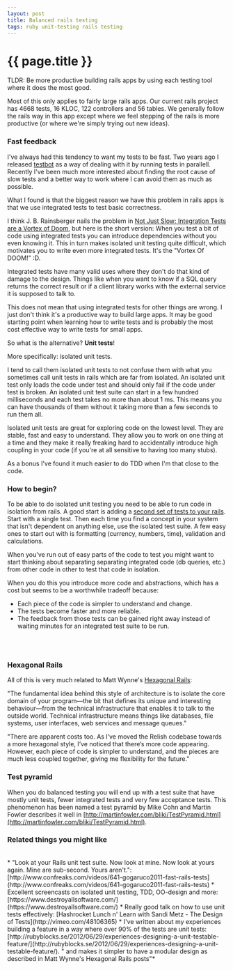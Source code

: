 ```yaml
---
layout: post
title: Balanced rails testing
tags: ruby unit-testing rails testing
---
```


{{ page.title }}
====

TLDR: Be more productive building rails apps by using each testing tool where it does the most good.

Most of this only applies to fairly large rails apps. Our current rails project has 4668 tests, 16 KLOC, 122 controllers and 56 tables. We generally follow the rails way in this app except where we feel stepping of the rails is more productive (or where we're simply trying out new ideas).

### Fast feedback

I've always had this tendency to want my tests to be fast. Two years ago I released [testbot](https://github.com/joakimk/testbot) as a way of dealing with it by running tests in parallell. Recently I've been much more interested about finding the root cause of slow tests and a better way to work where I can avoid them as much as possible.

What I found is that the biggest reason we have this problem in rails apps is that we use integrated tests to test basic correctness.

I think J. B. Rainsberger nails the problem in [Not Just Slow: Integration Tests are a Vortex of Doom](http://www.jbrains.ca/permalink/not-just-slow-integration-tests-are-a-vortex-of-doom), but here is the short version: When you test a bit of code using integrated tests you can introduce dependencies without you even knowing it. This in turn makes isolated unit testing quite difficult, which motivates you to write even more integrated tests. It's the "Vortex Of DOOM!" :D.

Integrated tests have many valid uses where they don't do that kind of damage to the design. Things like when you want to know if a SQL query returns the correct result or if a client library works with the external service it is supposed to talk to.

This does not mean that using integrated tests for other things are wrong. I just don't think it's a productive way to build large apps. It may be good starting point when learning how to write tests and is probably the most cost effective way to write tests for small apps.

So what is the alternative? **Unit tests**!

More specifically: isolated unit tests.

I tend to call them isolated unit tests to not confuse them with what you sometimes call unit tests in rails which are far from isolated. An isolated unit test only loads the code under test and should only fail if the code under test is broken. An isolated unit test suite can start in a few hundred milliseconds and each test takes no more than about 1 ms. This means you can have thousands of them without it taking more than a few seconds to run them all.

Isolated unit tests are great for exploring code on the lowest level. They are stable, fast and easy to understand. They allow you to work on one thing at a time and they make it really freaking hard to accidentally introduce high coupling in your code (if you're at all sensitive to having too many stubs).

As a bonus I've found it much easier to do TDD when I'm that close to the code.

### How to begin?

To be able to do isolated unit testing you need to be able to run code in isolation from rails. A good start is adding a [second set of tests to your rails](https://github.com/joakimk/fast_unit_tests_example). Start with a single test. Then each time you find a concept in your system that isn't dependent on anything else, use the isolated test suite. A few easy ones to start out with is formatting (currency, numbers, time), validation and calculations.

When you've run out of easy parts of the code to test you might want to start thinking about separating separating integrated code (db queries, etc.) from other code in other to test that code in isolation.

When you do this you introduce more code and abstractions, which has a cost but seems to be a worthwhile tradeoff because:

* Each piece of the code is simpler to understand and change.
* The tests become faster and more reliable.
* The feedback from those tests can be gained right away instead of waiting minutes for an integrated test suite to be run.
<br/>
<br/>

### Hexagonal Rails

All of this is very much related to Matt Wynne's [Hexagonal Rails](http://blog.mattwynne.net/2012/05/31/hexagonal-rails-objects-values-and-hexagons/):

"The fundamental idea behind this style of architecture is to isolate the core domain of your program—the bit that defines its unique and interesting behaviour—from the technical infrastructure that enables it to talk to the outside world. Technical infrastructure means things like databases, file systems, user interfaces, web services and message queues."

"There are apparent costs too. As I’ve moved the Relish codebase towards a more hexagonal style, I’ve noticed that there’s more code appearing. However, each piece of code is simpler to understand, and the pieces are much less coupled together, giving me flexibility for the future."

### Test pyramid

When you do balanced testing you will end up with a test suite that have mostly unit tests, fewer integrated tests and very few acceptance tests. This phenomenon has been named a test pyramid by Mike Cohn and Martin Fowler describes it well in [http://martinfowler.com/bliki/TestPyramid.html](http://martinfowler.com/bliki/TestPyramid.html).

### Related things you might like
<br/>
* "Look at your Rails unit test suite. Now look at mine. Now look at yours again. Mine are sub-second. Yours aren't.": [http://www.confreaks.com/videos/641-gogaruco2011-fast-rails-tests](http://www.confreaks.com/videos/641-gogaruco2011-fast-rails-tests)
* Excellent screencasts on isolated unit testing, TDD, OO-design and more: [https://www.destroyallsoftware.com/](https://www.destroyallsoftware.com/)
* Really good talk on how to use unit tests effectively: [Hashrocket Lunch n' Learn with Sandi Metz - The Design of Tests](http://vimeo.com/48106365)
* I've written about my experiences building a feature in a way where over 90% of the tests are unit tests: [http://rubyblocks.se/2012/06/29/experiences-designing-a-unit-testable-feature/](http://rubyblocks.se/2012/06/29/experiences-designing-a-unit-testable-feature/).
 " and makes it simpler to have a modular design as described in Matt Wynne's Hexagonal Rails posts"*
